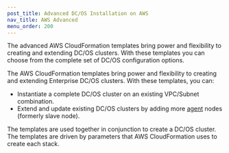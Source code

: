 ```yaml
---
post_title: Advanced DC/OS Installation on AWS
nav_title: AWS Advanced
menu_order: 200
---
```

The advanced AWS CloudFormation templates bring power and flexibility to creating and extending DC/OS clusters. With these templates you can choose from the complete set of DC/OS configuration options.

The AWS CloudFormation templates bring power and flexibility to creating and extending Enterprise DC/OS clusters. With these templates, you can:
 
 - Instantiate a complete DC/OS cluster on an existing VPC/Subnet combination.
 - Extend and update existing DC/OS clusters by adding more [agent](/docs/1.7/overview/concepts/#agent) nodes (formerly slave node). 
 
The templates are used together in conjunction to create a DC/OS cluster. The templates are driven by parameters that AWS CloudFormation uses to create each stack.  

<!-- Insert graphic -->